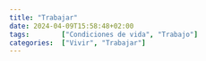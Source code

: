 ```yaml
---
title: "Trabajar"
date: 2024-04-09T15:58:48+02:00
tags:        ["Condiciones de vida", "Trabajo"]
categories:  ["Vivir", "Trabajar"]
---
```


